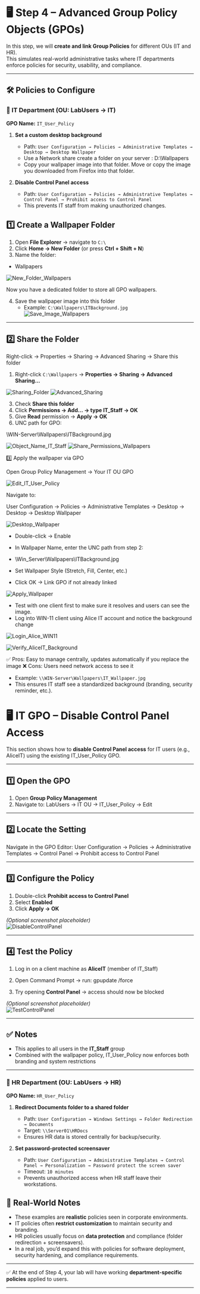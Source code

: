 # 🖥️ Step 4 – Advanced Group Policy Objects (GPOs)

In this step, we will **create and link Group Policies** for different OUs (IT and HR).  
This simulates real-world administrative tasks where IT departments enforce policies for security, usability, and compliance.    

---


## 🛠️ Policies to Configure

### 🔹 IT Department (OU: LabUsers → IT)
**GPO Name:** `IT_User_Policy`

1. **Set a custom desktop background**  
   - Path: `User Configuration → Policies → Administrative Templates → Desktop → Desktop Wallpaper`
   - Use a Network share create a folder on your server : D:\Wallpapers
   - Copy your wallpaper image into that folder. Move or copy the image you downloaded from Firefox into that folder.
  
2. **Disable Control Panel access**  
   - Path: `User Configuration → Policies → Administrative Templates → Control Panel → Prohibit access to Control Panel`  
   - This prevents IT staff from making unauthorized changes.




## 1️⃣ Create a Wallpaper Folder

1. Open **File Explorer** → navigate to `C:\`  
2. Click **Home → New Folder** (or press **Ctrl + Shift + N**)  
3. Name the folder:  
- Wallpapers

![New_Folder_Wallpapers](images/1_New_Folder_Wallpapers.png)

Now you have a dedicated folder to store all GPO wallpapers.

4. Save the wallpaper image into this folder  
   - Example: `C:\Wallpapers\ITBackground.jpg`   
![Save_Image_Wallpapers](images/2_Save_Image_Wallpapers.png)

---

## 2️⃣ Share the Folder

Right-click → Properties → Sharing → Advanced Sharing → Share this folder

1. Right-click `C:\Wallpapers` → **Properties → Sharing → Advanced Sharing…**

![Sharing_Folder](images/3_Sharing_Folder.png)
![Advanced_Sharing](images/4_Advanced_Sharing.png)

   
3. Check **Share this folder**  
4. Click **Permissions → Add… → type IT_Staff → OK**  
5. Give **Read** permission → **Apply → OK**  
6. UNC path for GPO: 

\\WIN-Server\Wallpapers\ITBackground.jpg

![Object_Name_IT_Staff](images/5_Object_Name_IT_Staff.png)
![Share_Permissions_Wallpapers](images/6_Share_Permissions_Wallpapers.png)



3️⃣ Apply the wallpaper via GPO

Open Group Policy Management → Your IT OU GPO

![Edit_IT_User_Policy](images/7_Edit_IT_User_Policy.png) 

Navigate to:

User Configuration → Policies → Administrative Templates → Desktop → Desktop → Desktop Wallpaper

![Desktop_Wallpaper](images/8_Desktop_Wallpaper.png) 


- Double-click → Enable

- In Wallpaper Name, enter the UNC path from step 2:

- \\Win_Server\Wallpapers\ITBackground.jpg


- Set Wallpaper Style (Stretch, Fill, Center, etc.)

- Click OK → Link GPO if not already linked

![Apply_Wallpaper](images/9_Apply_Wallpaper.png) 


- Test with one client first to make sure it resolves and users can see the image.
- Log into WIN-11 client using Alice IT account and notice the background change 

![Login_Alice_WIN11](images/10_Login_Alice_WIN11.png) 

![Verify_AliceIT_Background](images/11_Verify_AliceIT_Background.png) 
 

✅ Pros: Easy to manage centrally, updates automatically if you replace the image
❌ Cons: Users need network access to see it
   - Example: `\\WIN-Server\Wallpapers\IT_Wallpaper.jpg`  
   - This ensures IT staff see a standardized background (branding, security reminder, etc.).


# 🖥️ IT GPO – Disable Control Panel Access

This section shows how to **disable Control Panel access** for IT users (e.g., AliceIT) using the existing IT_User_Policy GPO.

---

## 1️⃣ Open the GPO

1. Open **Group Policy Management**  
2. Navigate to:   LabUsers → IT OU → IT_User_Policy → Edit

---

## 2️⃣ Locate the Setting

Navigate in the GPO Editor:   User Configuration → Policies → Administrative Templates → Control Panel → Prohibit access to Control Panel

---

## 3️⃣ Configure the Policy

1. Double-click **Prohibit access to Control Panel**  
2. Select **Enabled**  
3. Click **Apply → OK**  

*(Optional screenshot placeholder)*  
![DisableControlPanel](./images/disable-controlpanel.png)

---

## 4️⃣ Test the Policy

1. Log in on a client machine as **AliceIT** (member of IT_Staff)  
2. Open Command Prompt → run:   gpupdate /force

3. Try opening **Control Panel** → access should now be blocked  

*(Optional screenshot placeholder)*  
![TestControlPanel](./images/test-controlpanel.png)

---

## ✅ Notes

- This applies to all users in the **IT_Staff** group  
- Combined with the wallpaper policy, IT_User_Policy now enforces both branding and system restrictions









---

### 🔹 HR Department (OU: LabUsers → HR)
**GPO Name:** `HR_User_Policy`

1. **Redirect Documents folder to a shared folder**  
   - Path: `User Configuration → Windows Settings → Folder Redirection → Documents`  
   - Target: `\\Server01\HRDocs`  
   - Ensures HR data is stored centrally for backup/security.

2. **Set password-protected screensaver**  
   - Path: `User Configuration → Administrative Templates → Control Panel → Personalization → Password protect the screen saver`  
   - Timeout: `10 minutes`  
   - Prevents unauthorized access when HR staff leave their workstations.
  















## 🎯 Real-World Notes

- These examples are **realistic** policies seen in corporate environments.  
- IT policies often **restrict customization** to maintain security and branding.  
- HR policies usually focus on **data protection** and compliance (folder redirection + screensavers).  
- In a real job, you’d expand this with policies for software deployment, security hardening, and compliance requirements.

---
✅ At the end of Step 4, your lab will have working **department-specific policies** applied to users.

---
